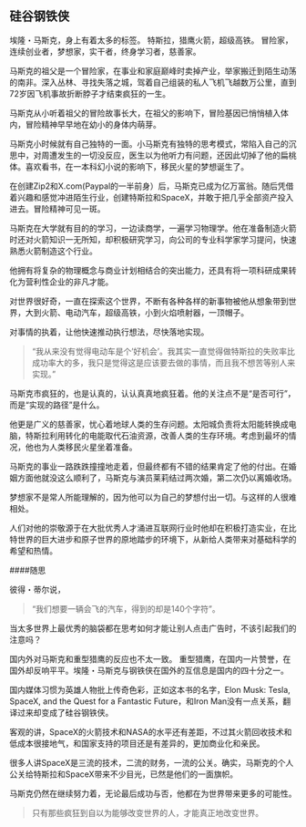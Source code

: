 ## 硅谷钢铁侠

埃隆・马斯克，身上有着太多的标签。
特斯拉，猎鹰火箭，超级高铁。
冒险家，连续创业者，梦想家，实干者，终身学习者，慈善家。


马斯克的祖父是一个冒险家，在事业和家庭巅峰时卖掉产业，举家搬迁到陌生动荡的南非。深入丛林、寻找失落之城，驾着自己组装的私人飞机飞越数万公里，直到72岁因飞机事故折断脖子才结束疯狂的一生。

马斯克从小听着祖父的冒险故事长大，在祖父的影响下，冒险基因已悄悄植入体内，冒险精神早早地在幼小的身体内萌芽。

马斯克小时候就有自己独特的一面。小马斯克有独特的思考模式，常陷入自己的沉思中，对周遭发生的一切没反应，医生以为他听力有问题，还因此切掉了他的扁桃体。喜欢看书，在一本科幻小说的影响下，移民火星的梦想诞生了。


在创建Zip2和X.com(Paypal的一半前身）后，马斯克已成为亿万富翁。随后凭借着兴趣和感觉冲进陌生行业，创建特斯拉和SpaceX，并敢于把几乎全部资产投入进去。冒险精神可见一斑。


马斯克在大学就有目的的学习，一边读商学，一遍学习物理学。他在准备制造火箭时还对火箭知识一无所知，却积极研究学习，向公司的专业科学家学习提问，快速熟悉火箭制造这个行业。

他拥有将复杂的物理概念与商业计划相结合的突出能力，还具有将一项科研成果转化为营利性企业的非凡才能。


对世界很好奇，一直在探索这个世界，不断有各种各样的新事物被他从想象带到世界，大到火箭、电动汽车，超级高铁，小到火焰喷射器，一顶帽子。

对事情的执着，让他快速推动执行想法，尽快落地实现。

> “我从来没有觉得电动车是个’好机会’。我其实一直觉得做特斯拉的失败率比成功率大的多，我只是觉得这是应该要去做的事情，而且我不想苦等别人来实现。”

马斯克市疯狂的，也是认真的，认认真真地疯狂着。他的关注点不是“是否可行”，而是“实现的路径”是什么。

他更是广义的慈善家，忧心着地球人类的生存问题。太阳城负责将太阳能转换成电脑，特斯拉利用转化的电能取代石油资源，改善人类的生存环境。考虑到最坏的情况，他也为人类移民火星坐着准备。


马斯克的事业一路跌跌撞撞地走着，但最终都有不错的结果肯定了他的付出。在婚姻方面他就没这么顺利了，马斯克与演员莱莉结过两次婚，第二次仍以离婚收场。

梦想家不是常人所能理解的，因为他可以为自己的梦想付出一切。与这样的人很难相处。

人们对他的崇敬源于在大批优秀人才涌进互联网行业时他却在积极打造实业，在比特世界的巨大进步和原子世界的原地踏步的环境下，从新给人类带来对基础科学的希望和热情。

####随思

彼得・蒂尔说，
> “我们想要一辆会飞的汽车，得到的却是140个字符”。

当太多世界上最优秀的脑袋都在思考如何才能让别人点击广告时，不该引起我们的注意吗？

国内外对马斯克和重型猎鹰的反应也不太一致。
重型猎鹰，在国内一片赞誉，在国外却反响平平。埃隆・马斯克与钢铁侠在国外的互信息是国内的四十分之一。

国内媒体习惯为英雄人物批上传奇色彩，正如这本书的名字，Elon Musk: Tesla, SpaceX, and the Quest for a Fantastic Future，和Iron Man没有一点关系，翻译过来却变成了硅谷钢铁侠。

客观的讲，SpaceX的火箭技术和NASA的水平还有差距，不过其火箭回收技术和低成本很接地气，和国家支持的项目还是有差异的，更加商业化和亲民。

很多人讲SpaceX是三流的技术，二流的财务，一流的公关。确实，马斯克的个人公关给特斯拉和SpaceX带来不少目光，已然是他们的一面旗帜。

马斯克仍然在继续努力着，无论最后成功与否，他都在为世界带来更多的可能性。

> 只有那些疯狂到自以为能够改变世界的人，才能真正地改变世界。


